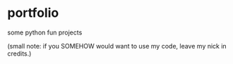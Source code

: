 # portfolio
some python fun projects


(small note: if you SOMEHOW would want to use my code, leave my nick in credits.)
